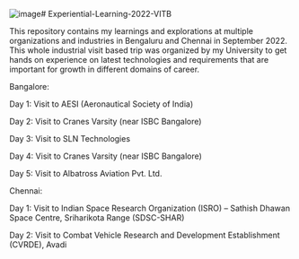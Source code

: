 ![image](https://github.com/varunram2001/Experiential-Learning-2022-VITB/assets/80676450/50707bb4-4ba6-4f46-8f79-e6a2c399f578)# Experiential-Learning-2022-VITB

This repository contains my learnings and explorations at multiple organizations and industries in Bengaluru and Chennai in September 2022. This whole industrial visit based trip was organized by my University to get hands on experience on latest technologies and requirements that are important for growth in different domains of career. 

Bangalore:

Day 1: Visit to AESI (Aeronautical Society of India)

Day 2: Visit to Cranes Varsity (near ISBC Bangalore)

Day 3: Visit to SLN Technologies

Day 4: Visit to Cranes Varsity (near ISBC Bangalore)

Day 5: Visit to Albatross Aviation Pvt. Ltd. 



Chennai:

Day 1: Visit to Indian Space Research Organization (ISRO) – Sathish Dhawan Space Centre, Sriharikota Range (SDSC-SHAR)

Day 2: Visit to Combat Vehicle Research and Development Establishment (CVRDE), Avadi
